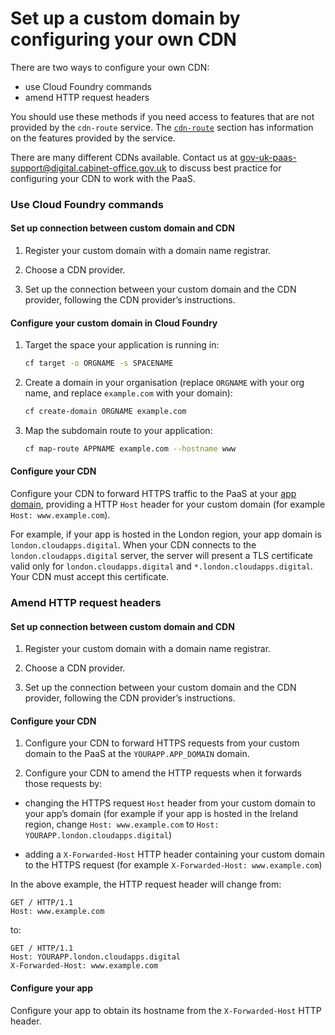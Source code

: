 # Set up a custom domain by configuring your own CDN

There are two ways to configure your own CDN:

 - use Cloud Foundry commands
 - amend HTTP request headers

You should use these methods if you need access to features that are not provided by the `cdn-route` service. The [`cdn-route`](/deploying_services/use_a_custom_domain/#set-up-a-custom-domain-using-the-cdn-route-service) section has information on the features provided by the service.

There are many different CDNs available. Contact us at [gov-uk-paas-support@digital.cabinet-office.gov.uk](mailto:gov-uk-paas-support@digital.cabinet-office.gov.uk) to discuss best practice for configuring your CDN to work with the PaaS.

### Use Cloud Foundry commands

#### Set up connection between custom domain and CDN

1. Register your custom domain with a domain name registrar.

2. Choose a CDN provider.

3. Set up the connection between your custom domain and the CDN provider, following the CDN provider’s instructions.

#### Configure your custom domain in Cloud Foundry

1. Target the space your application is running in:

    ```bash
    cf target -o ORGNAME -s SPACENAME
    ```

2. Create a domain in your organisation (replace `ORGNAME` with your org name, and replace `example.com` with your domain):

    ```bash
    cf create-domain ORGNAME example.com
    ```

3. Map the subdomain route to your application:

    ```bash
    cf map-route APPNAME example.com --hostname www
    ```

#### Configure your CDN

Configure your CDN to forward HTTPS traffic to the PaaS at your [app domain](orgs_spaces_users.html#regions), providing a HTTP `Host` header for your custom domain (for example `Host: www.example.com`).

For example, if your app is hosted in the London region, your app domain is `london.cloudapps.digital`. When your CDN connects to the `london.cloudapps.digital` server, the server will present a TLS certificate valid only for `london.cloudapps.digital` and `*.london.cloudapps.digital`. Your CDN must accept this certificate.

### Amend HTTP request headers

#### Set up connection between custom domain and CDN

1. Register your custom domain with a domain name registrar.

2. Choose a CDN provider.

3. Set up the connection between your custom domain and the CDN provider, following the CDN provider’s instructions.

#### Configure your CDN

1. Configure your CDN to forward HTTPS requests from your custom domain to the PaaS at the `YOURAPP.APP_DOMAIN` domain.

2. Configure your CDN to amend the HTTP requests when it forwards those requests by:

  - changing the HTTPS request `Host` header from your custom domain to your app’s domain (for example if your app is hosted in the Ireland region, change `Host: www.example.com` to `Host: YOURAPP.london.cloudapps.digital`)

  - adding a `X-Forwarded-Host` HTTP header containing your custom domain to the HTTPS request (for example `X-Forwarded-Host: www.example.com`)


In the above example, the HTTP request header will change from:

```
GET / HTTP/1.1
Host: www.example.com
```

to:

```
GET / HTTP/1.1
Host: YOURAPP.london.cloudapps.digital
X-Forwarded-Host: www.example.com
```

#### Configure your app

Configure your app to obtain its hostname from the `X-Forwarded-Host` HTTP header.
